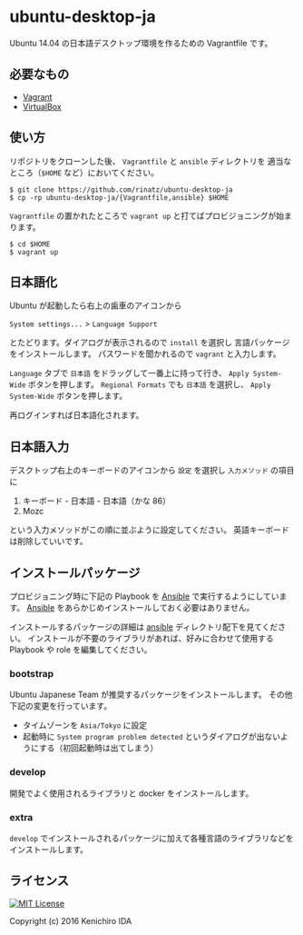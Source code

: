 # ubuntu-desktop-ja

Ubuntu 14.04 の日本語デスクトップ環境を作るための Vagrantfile です。

## 必要なもの

* [Vagrant]
* [VirtualBox]

[Vagrant]: https://www.vagrantup.com/
[VirtualBox]: https://www.virtualbox.org/

## 使い方

リポジトリをクローンした後、 `Vagrantfile` と `ansible` ディレクトリを
適当なところ（`$HOME` など）においてください。

    $ git clone https://github.com/rinatz/ubuntu-desktop-ja
    $ cp -rp ubuntu-desktop-ja/{Vagrantfile,ansible} $HOME

`Vagrantfile` の置かれたところで `vagrant up` と打てばプロビジョニングが始まります。

    $ cd $HOME
    $ vagrant up

## 日本語化

Ubuntu が起動したら右上の歯車のアイコンから

`System settings...` > `Language Support`

とたどります。ダイアログが表示されるので `install` を選択し
言語パッケージをインストールします。
パスワードを聞かれるので `vagrant` と入力します。

`Language` タブで `日本語` をドラッグして一番上に持って行き、 `Apply System-Wide` ボタンを押します。
`Regional Formats` でも `日本語` を選択し、 `Apply System-Wide` ボタンを押します。

再ログインすれば日本語化されます。

## 日本語入力

デスクトップ右上のキーボードのアイコンから `設定` を選択し
`入力メソッド` の項目に

1. キーボード - 日本語 - 日本語（かな 86）
1. Mozc

という入力メソッドがこの順に並ぶように設定してください。
英語キーボードは削除していいです。

## インストールパッケージ

プロビジョニング時に下記の Playbook を [Ansible] で実行するようにしています。
[Ansible] をあらかじめインストールしておく必要はありません。

インストールするパッケージの詳細は [ansible](./ansible) ディレクトリ配下を見てください。
インストールが不要のライブラリがあれば、好みに合わせて使用する
Playbook や role を編集してください。

[Ansible]: https://www.ansible.com/

### bootstrap

Ubuntu Japanese Team が推奨するパッケージをインストールします。
その他下記の変更を行っています。

* タイムゾーンを `Asia/Tokyo` に設定
* 起動時に `System program problem detected` というダイアログが出ないようにする（初回起動時は出てしまう）

### develop

開発でよく使用されるライブラリと docker をインストールします。

### extra

`develop` でインストールされるパッケージに加えて各種言語のライブラリなどをインストールします。

## ライセンス

[![MIT License](http://img.shields.io/badge/license-MIT-blue.svg?style=flat)](LICENSE)

Copyright (c) 2016 Kenichiro IDA
